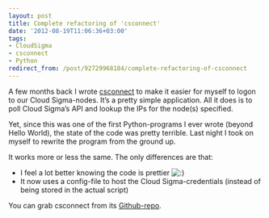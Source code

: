 ```yaml
---
layout: post
title: Complete refactoring of 'csconnect'
date: '2012-08-19T11:06:36+03:00'
tags:
- CloudSigma
- csconnect
- Python
redirect_from: /post/92729968184/complete-refactoring-of-csconnect
---
```

A few months back I wrote [csconnect](https://github.com/vpetersson/csconnect) to make it easier for myself to logon to our Cloud Sigma-nodes. It’s a pretty simple application. All it does is to poll Cloud Sigma’s API and lookup the IPs for the node(s) specified.

Yet, since this was one of the first Python-programs I ever wrote (beyond Hello World), the state of the code was pretty terrible. Last night I took on myself to rewrite the program from the ground up.

It works more or less the same. The only differences are that:

*   I feel a lot better knowing the code is prettier ![:)](http://viktorpetersson.com/wp-includes/images/smilies/icon_smile.gif)
*   It now uses a config-file to host the Cloud Sigma-credentials (instead of being stored in the actual script)

You can grab csconnect from its [Github-repo](https://github.com/vpetersson/csconnect).
